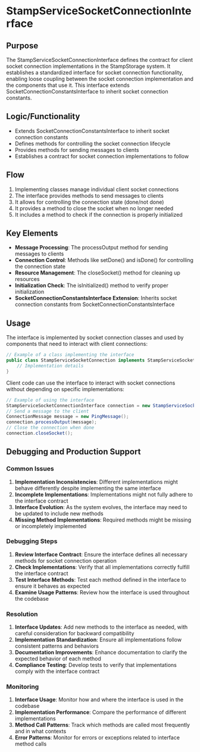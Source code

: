 # StampServiceSocketConnectionInterface

## Purpose
The StampServiceSocketConnectionInterface defines the contract for client socket connection implementations in the StampStorage system. It establishes a standardized interface for socket connection functionality, enabling loose coupling between the socket connection implementation and the components that use it. This interface extends SocketConnectionConstantsInterface to inherit socket connection constants.

## Logic/Functionality
- Extends SocketConnectionConstantsInterface to inherit socket connection constants
- Defines methods for controlling the socket connection lifecycle
- Provides methods for sending messages to clients
- Establishes a contract for socket connection implementations to follow

## Flow
1. Implementing classes manage individual client socket connections
2. The interface provides methods to send messages to clients
3. It allows for controlling the connection state (done/not done)
4. It provides a method to close the socket when no longer needed
5. It includes a method to check if the connection is properly initialized

## Key Elements
- **Message Processing**: The processOutput method for sending messages to clients
- **Connection Control**: Methods like setDone() and isDone() for controlling the connection state
- **Resource Management**: The closeSocket() method for cleaning up resources
- **Initialization Check**: The isInitialized() method to verify proper initialization
- **SocketConnectionConstantsInterface Extension**: Inherits socket connection constants from SocketConnectionConstantsInterface

## Usage
The interface is implemented by socket connection classes and used by components that need to interact with client connections:

```java
// Example of a class implementing the interface
public class StampServiceSocketConnection implements StampServiceSocketConnectionInterface, Runnable {
    // Implementation details
}
```

Client code can use the interface to interact with socket connections without depending on specific implementations:

```java
// Example of using the interface
StampServiceSocketConnectionInterface connection = new StampServiceSocketConnection(clientSocket, props);
// Send a message to the client
ConnectionMessage message = new PingMessage();
connection.processOutput(message);
// Close the connection when done
connection.closeSocket();
```

## Debugging and Production Support

### Common Issues
1. **Implementation Inconsistencies**: Different implementations might behave differently despite implementing the same interface
2. **Incomplete Implementations**: Implementations might not fully adhere to the interface contract
3. **Interface Evolution**: As the system evolves, the interface may need to be updated to include new methods
4. **Missing Method Implementations**: Required methods might be missing or incompletely implemented

### Debugging Steps
1. **Review Interface Contract**: Ensure the interface defines all necessary methods for socket connection operation
2. **Check Implementations**: Verify that all implementations correctly fulfill the interface contract
3. **Test Interface Methods**: Test each method defined in the interface to ensure it behaves as expected
4. **Examine Usage Patterns**: Review how the interface is used throughout the codebase

### Resolution
1. **Interface Updates**: Add new methods to the interface as needed, with careful consideration for backward compatibility
2. **Implementation Standardization**: Ensure all implementations follow consistent patterns and behaviors
3. **Documentation Improvements**: Enhance documentation to clarify the expected behavior of each method
4. **Compliance Testing**: Develop tests to verify that implementations comply with the interface contract

### Monitoring
1. **Interface Usage**: Monitor how and where the interface is used in the codebase
2. **Implementation Performance**: Compare the performance of different implementations
3. **Method Call Patterns**: Track which methods are called most frequently and in what contexts
4. **Error Patterns**: Monitor for errors or exceptions related to interface method calls